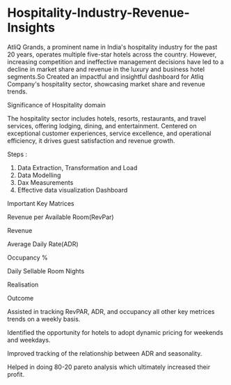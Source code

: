 # Hospitality-Industry-Revenue-Insights

AtliQ Grands, a prominent name in India's hospitality industry for the past 20 years, operates multiple five-star hotels across the country. However, increasing competition and ineffective management decisions have led to a decline in market share and revenue in the luxury and business hotel segments.So Created an impactful and insightful dashboard for Atliq Company's hospitality sector, showcasing market share and revenue trends.

Significance of Hospitality domain

The hospitality sector includes hotels, resorts, restaurants, and travel services, offering lodging, dining, and entertainment. Centered on exceptional customer experiences, service excellence, and operational efficiency, it drives guest satisfaction and revenue growth.

Steps :
1. Data Extraction, Transformation and Load
2. Data Modelling
3. Dax Measurements
4. Effective data visualization Dashboard

Important Key Matrices

Revenue per Available Room(RevPar)

Revenue

Average Daily Rate(ADR)

Occupancy %

Daily Sellable Room Nights

Realisation

Outcome

Assisted in tracking RevPAR, ADR, and occupancy all other key metrices trends on a weekly basis.

Identified the opportunity for hotels to adopt dynamic pricing for weekends and weekdays.

Improved tracking of the relationship between ADR and seasonality.

Helped in doing 80-20 pareto analysis which ultimately increased their profit.

   

